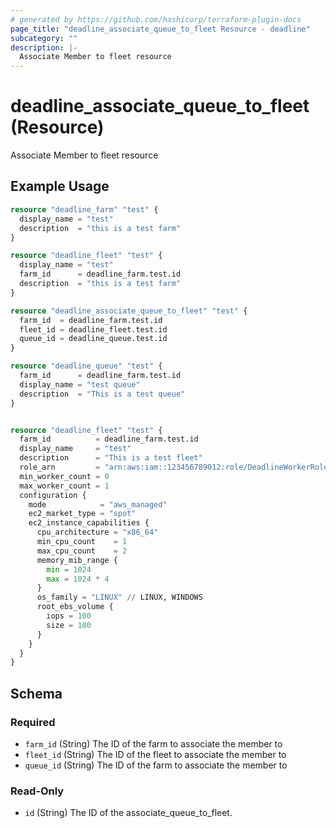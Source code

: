 ```yaml
---
# generated by https://github.com/hashicorp/terraform-plugin-docs
page_title: "deadline_associate_queue_to_fleet Resource - deadline"
subcategory: ""
description: |-
  Associate Member to fleet resource
---
```


# deadline_associate_queue_to_fleet (Resource)

Associate Member to fleet resource

## Example Usage

```terraform
resource "deadline_farm" "test" {
  display_name = "test"
  description  = "this is a test farm"
}

resource "deadline_fleet" "test" {
  display_name = "test"
  farm_id      = deadline_farm.test.id
  description  = "this is a test farm"
}

resource "deadline_associate_queue_to_fleet" "test" {
  farm_id  = deadline_farm.test.id
  fleet_id = deadline_fleet.test.id
  queue_id = deadline_queue.test.id
}

resource "deadline_queue" "test" {
  farm_id      = deadline_farm.test.id
  display_name = "test queue"
  description  = "This is a test queue"
}


resource "deadline_fleet" "test" {
  farm_id          = deadline_farm.test.id
  display_name     = "test"
  description      = "This is a test fleet"
  role_arn         = "arn:aws:iam::123456789012:role/DeadlineWorkerRole"
  min_worker_count = 0
  max_worker_count = 1
  configuration {
    mode            = "aws_managed"
    ec2_market_type = "spot"
    ec2_instance_capabilities {
      cpu_architecture = "x86_64"
      min_cpu_count    = 1
      max_cpu_count    = 2
      memory_mib_range {
        min = 1024
        max = 1024 * 4
      }
      os_family = "LINUX" // LINUX, WINDOWS
      root_ebs_volume {
        iops = 100
        size = 100
      }
    }
  }
}
```

<!-- schema generated by tfplugindocs -->
## Schema

### Required

- `farm_id` (String) The ID of the farm to associate the member to
- `fleet_id` (String) The ID of the fleet to associate the member to
- `queue_id` (String) The ID of the farm to associate the member to

### Read-Only

- `id` (String) The ID of the associate_queue_to_fleet.
